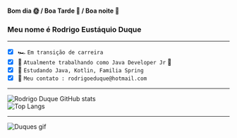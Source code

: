 
#### Bom dia 🌞 / Boa Tarde 🌄 / Boa noite 🌃
### Meu nome é Rodrigo Eustáquio Duque
___
 - [x] 🏎 `Em transição de carreira`
 - [x] 🔭 `Atualmente trabalhando como Java Developer Jr` 🍊
 - [x]  📖 `Estudando Java, Kotlin, Familia Spring`
 - [x] 💬 `Meu contato : rodrigoeduque@hotmail.com`
____
![Rodrigo Duque GitHub stats](https://github-readme-stats.vercel.app/api?username=rodrigoeduque&show_icons=true&theme=cobalt&count_private=true)
<br>
![Top Langs](https://github-readme-stats.vercel.app/api/top-langs/?username=rodrigoeduque&show_icons=true&theme=cobalt&count_private=true)
 _______
 ![Duques gif](https://blog.bsource.com.br/assets/img/Tutorial.gif)
